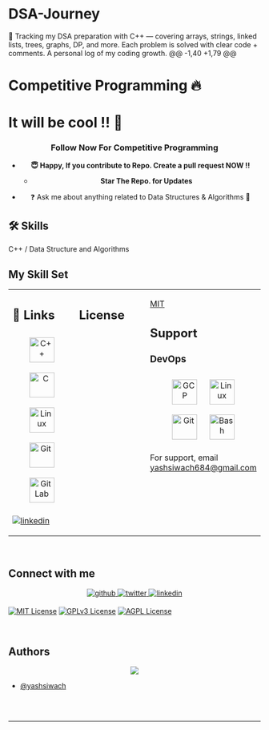 # DSA-Journey
🚀 Tracking my DSA preparation with C++ — covering arrays, strings, linked lists, trees, graphs, DP, and more. Each problem is solved with clear code + comments. A personal log of my coding growth.
@@ -1,40 +1,79 @@
# Competitive Programming 🔥
# It will be cool !! 👋

  

### **<div align="center">Follow Now For Competitive Programming </div>**  
  

  

- **<div align="center">😇 Happy, If you contribute to Repo. Create a pull request NOW !!</div>**  
  - **<div align="center">Star The Repo. for Updates </div>**  

- <ins><div align="center">❓ Ask me about anything related to Data Structures & Algorithms 💯</div></ins>  
  

## 🛠 Skills
 C++ / Data Structure and Algorithms 
<br/>  


## My Skill Set  
<table><tr><td valign="top" width="33%">

## 🔗 Links
<div align="center">  
<a href="https://www.cplusplus.com/" target="_blank"><img style="margin: 10px" src="https://profilinator.rishav.dev/skills-assets/cplusplus-original.svg" alt="C++" height="50" /></a>  
<a href="https://www.cprogramming.com/" target="_blank"><img style="margin: 10px" src="https://profilinator.rishav.dev/skills-assets/c-original.svg" alt="C" height="50" /></a>  
<a href="https://www.linux.org/" target="_blank"><img style="margin: 10px" src="https://profilinator.rishav.dev/skills-assets/linux-original.svg" alt="Linux" height="50" /></a>  
<a href="https://github.com/" target="_blank"><img style="margin: 10px" src="https://profilinator.rishav.dev/skills-assets/git-scm-icon.svg" alt="Git" height="50" /></a>  
<a href="https://about.gitlab.com/" target="_blank"><img style="margin: 10px" src="https://profilinator.rishav.dev/skills-assets/gitlab.svg" alt="GitLab" height="50" /></a>  
</div>

[![linkedin](https://img.shields.io/badge/linkedin-0A66C2?style=for-the-badge&logo=linkedin&logoColor=white)](https://www.linkedin.com/in/yashsiwach/)
</td><td valign="top" width="33%">



## License
</td><td valign="top" width="33%">

[MIT](https://choosealicense.com/licenses/mit/)


## Support
### DevOps  
<div align="center">  
<a href="https://cloud.google.com/" target="_blank"><img style="margin: 10px" src="https://profilinator.rishav.dev/skills-assets/google_cloud-icon.svg" alt="GCP" height="50" /></a>  
<a href="https://www.linux.org/" target="_blank"><img style="margin: 10px" src="https://profilinator.rishav.dev/skills-assets/linux-original.svg" alt="Linux" height="50" /></a>  
<a href="https://github.com/" target="_blank"><img style="margin: 10px" src="https://profilinator.rishav.dev/skills-assets/git-scm-icon.svg" alt="Git" height="50" /></a>  
<a href="https://www.gnu.org/software/bash/" target="_blank"><img style="margin: 10px" src="https://profilinator.rishav.dev/skills-assets/gnu_bash-icon.svg" alt="Bash" height="50" /></a>  
</div>

For support, email yashsiwach684@gmail.com 
</td></tr></table>  

<br/>  


## Connect with me  
<div align="center">
<a href="https://github.com/yashsiwach" target="_blank">
<img src=https://img.shields.io/badge/github-%2324292e.svg?&style=for-the-badge&logo=github&logoColor=white alt=github style="margin-bottom: 5px;" />
</a>
<a href="https://twitter.com/yash_siwaxh" target="_blank">
<img src=https://img.shields.io/badge/twitter-%2300acee.svg?&style=for-the-badge&logo=twitter&logoColor=white alt=twitter style="margin-bottom: 5px;" />
</a>
<a href="https://linkedin.com/in/yashsiwach" target="_blank">
<img src=https://img.shields.io/badge/linkedin-%231E77B5.svg?&style=for-the-badge&logo=linkedin&logoColor=white alt=linkedin style="margin-bottom: 5px;" />
</a>  
</div>  
  

[![MIT License](https://img.shields.io/badge/License-MIT-green.svg)](https://choosealicense.com/licenses/mit/)
[![GPLv3 License](https://img.shields.io/badge/License-GPL%20v3-yellow.svg)](https://opensource.org/licenses/)
[![AGPL License](https://img.shields.io/badge/license-AGPL-blue.svg)](http://www.gnu.org/licenses/agpl-3.0)
  

<br/>  

## Authors
<div align="center">
<img src="https://komarev.com/ghpvc/?username=yashsiwach&&style=flat-square" align="center" />
</div>  
  

- [@yashsiwach](https://github.com/yashsiwach/)
<br/>  


<br />

----
